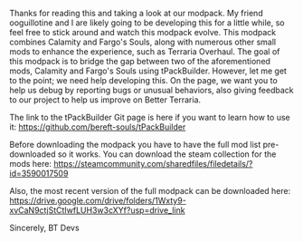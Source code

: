 Thanks for reading this and taking a look at our modpack. My friend ooguillotine and I are likely going to be developing this for a little while, so feel free to stick around and watch this modpack evolve. This modpack combines Calamity and Fargo's Souls, along with numerous other small mods to enhance the experience, such as Terraria Overhaul. The goal of this modpack is to bridge the gap between two of the aforementioned mods, Calamity and Fargo's Souls using tPackBuilder. However, let me get to the point; we need help developing this. On the page, we want you to help us debug by reporting bugs or unusual behaviors, also giving feedback to our project to help us improve on Better Terraria.

The link to the tPackBuilder Git page is here if you want to learn how to use it: https://github.com/bereft-souls/tPackBuilder

Before downloading the modpack you have to have the full mod list pre-downloaded so it works. You can download the steam collection for the mods here: https://steamcommunity.com/sharedfiles/filedetails/?id=3590017509

Also, the most recent version of the full modpack can be downloaded here: https://drive.google.com/drive/folders/1Wxty9-xvCaN9ctjStCtIwfLUH3w3cXYf?usp=drive_link

Sincerely, BT Devs
